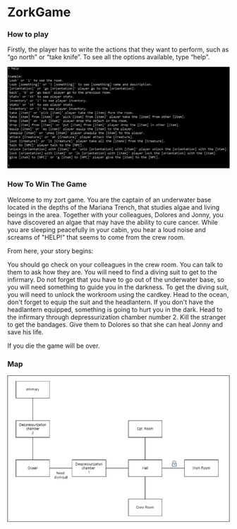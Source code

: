 # ZorkGame

### How to play
Firstly, the player has to write the actions that they want to perform, such as “go north” or “take knife”. To see all the options available, type “help”.

![Help](/Img/Help.PNG)

### How To Win The Game
Welcome to my zort game. You are the captain of an underwater base located in the depths of the Mariana Trench, that studies algae and living beings in the area. Together with your colleagues, Dolores and Jonny, you have discovered an algae that may have the ability to cure cancer.
While you are sleeping peacefully in your cabin, you hear a loud noise and screams of "HELP!" that seems to come from the crew room.

From here, your story begins:

You should go check on your colleagues in the crew room. You can talk to them to ask how they are.
You will need to find a diving suit to get to the infirmary. Do not forget that you have to go out of the underwater base, so you will need something to guide you in the darkness.
To get the diving suit, you will need to unlock the workroom using the cardkey.
Head to the ocean, don't forget to equip the suit and the headlantern.
If you don't have the headlantern equipped, something is going to hurt you in the dark.
Head to the infirmary through depressurization chamber number 2.
Kill the stranger to get the bandages.
Give them to Dolores so that she can heal Jonny and save his life.

If you die the game will be over.
### Map

![Map](/Img/Map.jpg)
